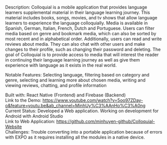 Description: Colloquial is a mobile application that provides language learners supplemental material in their language learning journey. This material includes books, songs, movies, and tv shows that allow language learners to experience the language colloquially. Media is available in Spanish, German, Italian, French, Dutch and Portuguese. Users can filter media based on genre and bookmark media, which can also be sorted by most recent and in alphabetical order. Additionally, users can read and write reviews about media. They can also chat with other users and make changes to their profile, such as changing their password and deleting. The goal of Colloquial is to provide access to media that will interest the reader in continuing their language learning journey as well as give them experience with language as it exists in the real world. 

Notable Features: Selecting language, filtering based on category and genre, selecting and learning more about chosen media, writing and viewing reviews, chatting, and profile information

Built with: React Native (Frontend) and Firebase (Backend) <br/>
Link to the Demo: https://www.youtube.com/watch?v=5oo97ZDay-o&feature=youtu.be&ab_channel=MinhUy%C3%AAnHo%C3%A0ng <br/>
Current Status: Developed a Web application. Working on development for Android with Android Studio <br/>
Link to Web Application: https://github.com/minhuyen-github/Colloquial-Website <br/>
Challenges: Trouble converting into a portable application because of errors with EXPO as it requires installing all the modules in a native device. 

